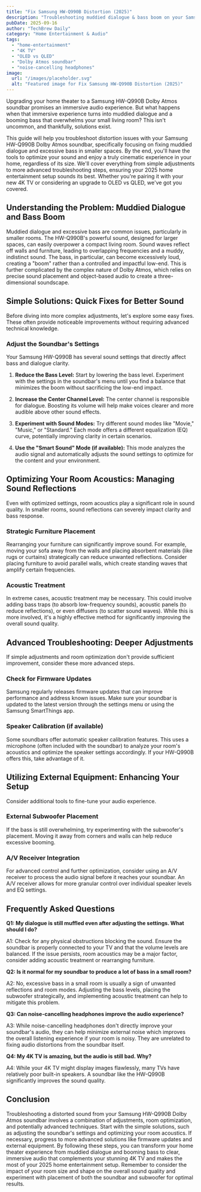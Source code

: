 ```yaml
---
title: "Fix Samsung HW-Q990B Distortion (2025)"
description: "Troubleshooting muddied dialogue & bass boom on your Samsung HW-Q990B Dolby Atmos soundbar?  This complete guide helps optimize your 4K TV audio in small rooms. Get clear, crisp sound! Read now!"
pubDate: 2025-09-16
author: "TechBrew Daily"
category: "Home Entertainment & Audio"
tags:
  - "home-entertainment"
  - "4K TV"
  - "OLED vs QLED"
  - "Dolby Atmos soundbar"
  - "noise-cancelling headphones"
image:
  url: "/images/placeholder.svg"
  alt: "Featured image for Fix Samsung HW-Q990B Distortion (2025)"
---
```


Upgrading your home theater to a Samsung HW-Q990B Dolby Atmos soundbar promises an immersive audio experience. But what happens when that immersive experience turns into muddied dialogue and a booming bass that overwhelms your small living room?  This isn't uncommon, and thankfully, solutions exist.

This guide will help you troubleshoot distortion issues with your Samsung HW-Q990B Dolby Atmos soundbar, specifically focusing on fixing muddied dialogue and excessive bass in smaller spaces. By the end, you'll have the tools to optimize your sound and enjoy a truly cinematic experience in your home, regardless of its size.  We'll cover everything from simple adjustments to more advanced troubleshooting steps, ensuring your 2025 home entertainment setup sounds its best.  Whether you're pairing it with your new 4K TV or considering an upgrade to OLED vs QLED, we've got you covered.


## Understanding the Problem: Muddied Dialogue and Bass Boom

Muddied dialogue and excessive bass are common issues, particularly in smaller rooms. The HW-Q990B's powerful sound, designed for larger spaces, can easily overpower a compact living room.  Sound waves reflect off walls and furniture, leading to overlapping frequencies and a muddy, indistinct sound.  The bass, in particular, can become excessively loud, creating a "boom" rather than a controlled and impactful low-end. This is further complicated by the complex nature of Dolby Atmos, which relies on precise sound placement and object-based audio to create a three-dimensional soundscape.


## Simple Solutions: Quick Fixes for Better Sound

Before diving into more complex adjustments, let's explore some easy fixes. These often provide noticeable improvements without requiring advanced technical knowledge.

### Adjust the Soundbar's Settings

Your Samsung HW-Q990B has several sound settings that directly affect bass and dialogue clarity.

1. **Reduce the Bass Level:** Start by lowering the bass level.  Experiment with the settings in the soundbar's menu until you find a balance that minimizes the boom without sacrificing the low-end impact.

2. **Increase the Center Channel Level:**  The center channel is responsible for dialogue. Boosting its volume will help make voices clearer and more audible above other sound effects.

3. **Experiment with Sound Modes:** Try different sound modes like "Movie," "Music," or "Standard." Each mode offers a different equalization (EQ) curve, potentially improving clarity in certain scenarios.

4. **Use the "Smart Sound" Mode (if available):**  This mode analyzes the audio signal and automatically adjusts the sound settings to optimize for the content and your environment.


## Optimizing Your Room Acoustics: Managing Sound Reflections

Even with optimized settings, room acoustics play a significant role in sound quality.  In smaller rooms, sound reflections can severely impact clarity and bass response.

###  Strategic Furniture Placement

Rearranging your furniture can significantly improve sound.  For example, moving your sofa away from the walls and placing absorbent materials (like rugs or curtains) strategically can reduce unwanted reflections.  Consider placing furniture to avoid parallel walls, which create standing waves that amplify certain frequencies.

### Acoustic Treatment

In extreme cases, acoustic treatment may be necessary. This could involve adding bass traps (to absorb low-frequency sounds), acoustic panels (to reduce reflections), or even diffusers (to scatter sound waves).  While this is more involved, it's a highly effective method for significantly improving the overall sound quality.


## Advanced Troubleshooting: Deeper Adjustments

If simple adjustments and room optimization don't provide sufficient improvement, consider these more advanced steps.

###  Check for Firmware Updates

Samsung regularly releases firmware updates that can improve performance and address known issues.  Make sure your soundbar is updated to the latest version through the settings menu or using the Samsung SmartThings app.

###  Speaker Calibration (if available)

Some soundbars offer automatic speaker calibration features. This uses a microphone (often included with the soundbar) to analyze your room's acoustics and optimize the speaker settings accordingly.  If your HW-Q990B offers this, take advantage of it.


## Utilizing External Equipment: Enhancing Your Setup

Consider additional tools to fine-tune your audio experience.

### External Subwoofer Placement

If the bass is still overwhelming, try experimenting with the subwoofer's placement. Moving it away from corners and walls can help reduce excessive booming.

###  A/V Receiver Integration

For advanced control and further optimization, consider using an A/V receiver to process the audio signal before it reaches your soundbar.  An A/V receiver allows for more granular control over individual speaker levels and EQ settings.


## Frequently Asked Questions

**Q1: My dialogue is still muffled even after adjusting the settings. What should I do?**

A1:  Check for any physical obstructions blocking the sound. Ensure the soundbar is properly connected to your TV and that the volume levels are balanced. If the issue persists, room acoustics may be a major factor, consider adding acoustic treatment or rearranging furniture.

**Q2: Is it normal for my soundbar to produce a lot of bass in a small room?**

A2:  No, excessive bass in a small room is usually a sign of unwanted reflections and room modes.  Adjusting the bass levels, placing the subwoofer strategically, and implementing acoustic treatment can help to mitigate this problem.

**Q3:  Can noise-cancelling headphones improve the audio experience?**

A3: While noise-cancelling headphones don't directly improve your soundbar's audio, they can help minimize external noise which improves the overall listening experience if your room is noisy.  They are unrelated to fixing audio distortions from the soundbar itself.

**Q4: My 4K TV is amazing, but the audio is still bad.  Why?**

A4: While your 4K TV might display images flawlessly, many TVs have relatively poor built-in speakers. A soundbar like the HW-Q990B significantly improves the sound quality.


## Conclusion

Troubleshooting a distorted sound from your Samsung HW-Q990B Dolby Atmos soundbar involves a combination of adjustments, room optimization, and potentially advanced techniques.  Start with the simple solutions, such as adjusting the soundbar's settings and optimizing your room acoustics.  If necessary, progress to more advanced solutions like firmware updates and external equipment. By following these steps, you can transform your home theater experience from muddied dialogue and booming bass to clear, immersive audio that complements your stunning 4K TV and makes the most of your 2025 home entertainment setup. Remember to consider the impact of your room size and shape on the overall sound quality and experiment with placement of both the soundbar and subwoofer for optimal results.